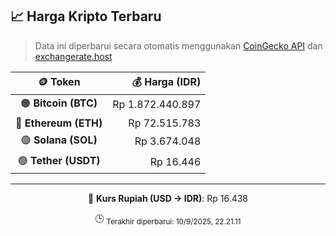 

<!-- HARGA_KRIPTO -->
## 📈 Harga Kripto Terbaru

> Data ini diperbarui secara otomatis menggunakan [CoinGecko API](https://www.coingecko.com/) dan [exchangerate.host](https://exchangerate.host/)

<div align="center">

| 🪙 Token | 💰 Harga (IDR) |
|:------:|---------------:|
| 🟠 **Bitcoin (BTC)**   | Rp 1.872.440.897 |
| 🔵 **Ethereum (ETH)**  | Rp 72.515.783 |
| 🟣 **Solana (SOL)**    | Rp 3.674.048 |
| 🟢 **Tether (USDT)**   | Rp 16.446 |

---

💱 **Kurs Rupiah (USD → IDR)**: Rp 16.438

🕒 <sub>Terakhir diperbarui: 10/9/2025, 22.21.11</sub>

</div>
<!-- /HARGA_KRIPTO -->
